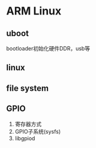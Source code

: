 # ARM Linux
## uboot
bootloader初始化硬件DDR，usb等
## linux
## file system


## GPIO
1. 寄存器方式
2. GPIO子系统(sysfs)  
3. libgpiod








